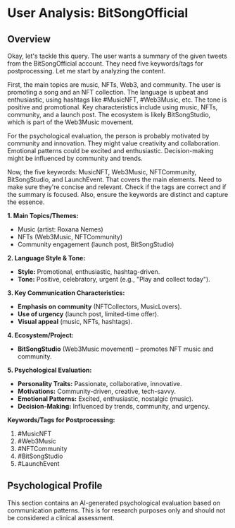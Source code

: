 # User Analysis: BitSongOfficial

## Overview

<think>
Okay, let's tackle this query. The user wants a summary of the given tweets from the BitSongOfficial account. They need five keywords/tags for postprocessing. Let me start by analyzing the content.

First, the main topics are music, NFTs, Web3, and community. The user is promoting a song and an NFT collection. The language is upbeat and enthusiastic, using hashtags like #MusicNFT, #Web3Music, etc. The tone is positive and promotional. Key characteristics include using music, NFTs, community, and a launch post. The ecosystem is likely BitSongStudio, which is part of the Web3Music movement.

For the psychological evaluation, the person is probably motivated by community and innovation. They might value creativity and collaboration. Emotional patterns could be excited and enthusiastic. Decision-making might be influenced by community and trends.

Now, the five keywords: MusicNFT, Web3Music, NFTCommunity, BitSongStudio, and LaunchEvent. That covers the main elements. Need to make sure they're concise and relevant. Check if the tags are correct and if the summary is focused. Also, ensure the keywords are distinct and capture the essence.
</think>

**1. Main Topics/Themes:**  
- Music (artist: Roxana Nemes)  
- NFTs (Web3Music, NFTCommunity)  
- Community engagement (launch post, BitSongStudio)  

**2. Language Style & Tone:**  
- **Style:** Promotional, enthusiastic, hashtag-driven.  
- **Tone:** Positive, celebratory, urgent (e.g., "Play and collect today").  

**3. Key Communication Characteristics:**  
- **Emphasis on community** (NFTCollectors, MusicLovers).  
- **Use of urgency** (launch post, limited-time offer).  
- **Visual appeal** (music, NFTs, hashtags).  

**4. Ecosystem/Project:**  
- **BitSongStudio** (Web3Music movement) – promotes NFT music and community.  

**5. Psychological Evaluation:**  
- **Personality Traits:** Passionate, collaborative, innovative.  
- **Motivations:** Community-driven, creative, tech-savvy.  
- **Emotional Patterns:** Excited, enthusiastic, nostalgic (music).  
- **Decision-Making:** Influenced by trends, community, and urgency.  

**Keywords/Tags for Postprocessing:**  
1. #MusicNFT  
2. #Web3Music  
3. #NFTCommunity  
4. #BitSongStudio  
5. #LaunchEvent

## Psychological Profile

This section contains an AI-generated psychological evaluation based on communication patterns. This is for research purposes only and should not be considered a clinical assessment.